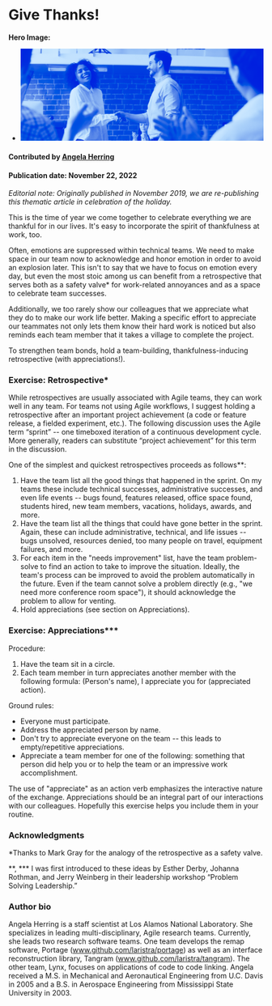 # Give Thanks!

**Hero Image:**

 - <img src='../../images/Blog_1119_seasonal.png' />

#### Contributed by [Angela Herring](https://github.com/angelaherring "Angela Herring GitHub Profile")

#### Publication date: November 22, 2022

*Editorial note: Originally published in November 2019, we are re-publishing this thematic article in celebration of the holiday.*

This is the time of year we come together to celebrate everything we are thankful for in our lives.  It's easy to incorporate the spirit of thankfulness at work, too.
    
Often, emotions are suppressed within technical teams. We need to make space in our team now to acknowledge and honor emotion in order to avoid an explosion later.  This isn't to say that we have to focus on emotion every day, but even the most stoic among us can benefit from a retrospective that serves both as a safety valve* for work-related annoyances and as a space to celebrate team successes.
    
Additionally, we too rarely show our colleagues that we appreciate what they do to make our work life better. Making a specific effort to appreciate our teammates not only lets them know their hard work is noticed but also reminds each team member that it takes a village to complete the project.
     
 To strengthen team bonds, hold a team-building, thankfulness-inducing retrospective (with appreciations!).


### Exercise: Retrospective*

While retrospectives are usually associated with Agile teams, they can work well in any team.  For teams not using Agile workflows, I suggest holding a retrospective after an important project achievement (a code or feature release, a fielded experiment, etc.). The following discussion uses the Agile term “sprint” -- one timeboxed iteration of a continuous development cycle.  More generally, readers can substitute “project achievement” for this term in the discussion.

One of the simplest and quickest retrospectives proceeds as follows**: 

1. Have the team list all the good things that happened in the sprint. On my teams these include technical successes, administrative successes, and even life events -- bugs found, features released, office space found, students hired, new team members, vacations, holidays, awards, and more.
2. Have the team list all the things that could have gone better in the sprint.  Again, these can include administrative, technical, and life issues -- bugs unsolved, resources denied, too many people on travel, equipment failures, and more. 
3. For each item in the "needs improvement" list, have the team problem-solve to find an action to take to improve the situation.  Ideally, the team's process can be improved to avoid the problem automatically in the future.  Even if the team cannot solve a problem directly (e.g., "we need more conference room space"), it should acknowledge the problem to allow for venting.
4. Hold appreciations (see section on Appreciations).
    

### Exercise: Appreciations***

Procedure:
1. Have the team sit in a circle. 
2. Each team member in turn appreciates another member with the following formula:  (Person's name), I appreciate you for (appreciated action).

Ground rules:
- Everyone must participate.
- Address the appreciated person by name.
- Don't try to appreciate everyone on the team -- this leads to empty/repetitive appreciations.
- Appreciate a team member for one of the following: something that person did help you or to help the team or an impressive work accomplishment. 

The use of "appreciate" as an action verb emphasizes the interactive nature of the exchange.   Appreciations should be an integral part of our interactions with our colleagues.  Hopefully this exercise helps you include them in your routine.

### Acknowledgments
    
*Thanks to Mark Gray for the analogy of the retrospective as a safety valve.

**, *** I was first introduced to these ideas by Esther Derby, Johanna Rothman, and Jerry Weinberg in their leadership workshop “Problem Solving Leadership.”

### Author bio

Angela Herring is a staff scientist at Los Alamos National Laboratory.   She specializes in leading multi-disciplinary, Agile research teams. Currently, she leads two research software teams.  One team develops the remap software, Portage (www.github.com/laristra/portage) as well as an interface reconstruction library, Tangram (www.github.com/laristra/tangram).  The other team, Lynx, focuses on applications of code to code linking.    Angela received a M.S. in Mechanical and Aeronautical Engineering from U.C. Davis in 2005 and a B.S. in Aerospace Engineering from Mississippi State University in 2003.


<!---
Publish: yes
RSS update: 2022-11-22
Categories: collaboration
Topics: strategies for more effective teams
Tags: bssw-blog-article
Level: 2
Prerequisites: default
Aggregate: none
--->
